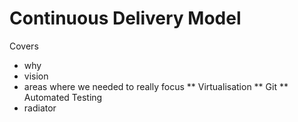 # Continuous Delivery Model

Covers
* why
* vision
* areas where we needed to really focus
** Virtualisation
** Git
** Automated Testing
* radiator
